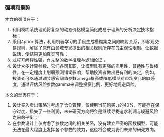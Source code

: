 ### 强项和弱势

本文的强项在于：

1. 利用模糊系统理论将复杂的动态价格模型简化成易于理解的分析决定技术指标；
2. 采用Apriori算法，利用机器学习的手段生成模糊集之间的映射关系，即客观交易规则，解除了原有由领域专家提出的相关规则所存在的主观性限制，让数据说话，使结果更加真实可靠；
3. 过程可解释性强，有完整的数学推理与逻辑论证；
4. 设计众多计算参数，它们各司其职，让模型具有更强的实用性，普适性与鲁棒性，在一定程度上削弱预测错误影响，帮助投资者做出更有利的决定。例如，投资者可以通过调节感官阈值参数omega提高或降低模型对市场变化的敏感度，通过评估风险参数gamma来调整投资比例，更好地规避风险。

本文的弱势在于：

1. 设计买入卖出策略时考虑了仓位管理，仅使用当前购买力的40%，可能存在保守过度，损失了一些利润，未来研究方向将会是继续寻找追求利润与规避风险之间的平衡；
2. 在参数设计上仅考虑了参数之间的相关关系，没有建立严密的函数模型，可能无法在最大程度上发挥各个参数的效力，这也将会成为我们未来的研究方向。

